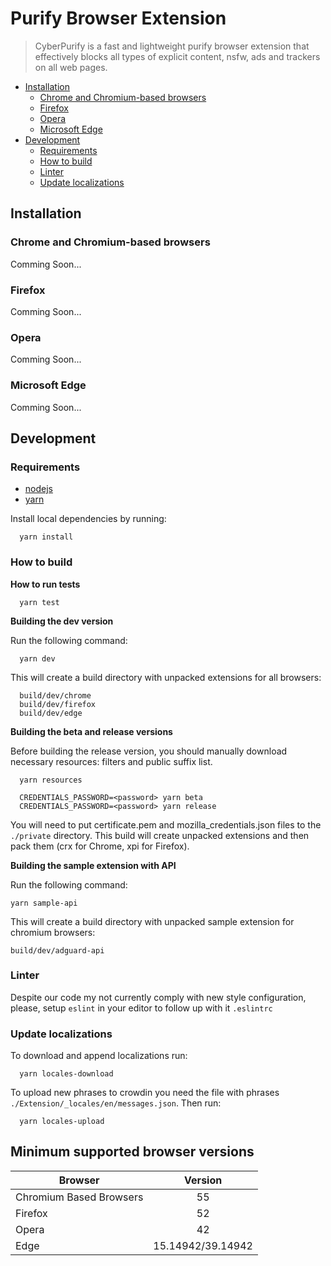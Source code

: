 # Purify Browser Extension

> CyberPurify is a fast and lightweight purify browser extension that effectively blocks all types of explicit content, nsfw, ads and trackers on all web pages.

- [Installation](#installation)
  - [Chrome and Chromium-based browsers](#installation-chrome)
  - [Firefox](#installation-firefox)
  - [Opera](#installation-opera)
  - [Microsoft Edge](#installation-edge)
- [Development](#dev)
  - [Requirements](#dev-requirements)
  - [How to build](#dev-build)
  - [Linter](#dev-linter)
  - [Update localizations](#dev-localizations)

<a id="installation"></a>

## Installation

<a id="installation-chrome"></a>

### Chrome and Chromium-based browsers

Comming Soon...

<a id="installation-firefox"></a>

### Firefox

Comming Soon...

<a id="installation-opera"></a>

### Opera

Comming Soon...

<a id="installation-edge"></a>

### Microsoft Edge

Comming Soon...

<a id="dev"></a>

## Development

<a id="dev-requirements"></a>

### Requirements

- [nodejs](https://nodejs.org/en/download/)
- [yarn](https://yarnpkg.com/en/docs/install/)

Install local dependencies by running:

```
  yarn install
```

<a id="dev-build"></a>

### How to build

**How to run tests**

```
  yarn test
```

**Building the dev version**

Run the following command:

```
  yarn dev
```

This will create a build directory with unpacked extensions for all browsers:

```
  build/dev/chrome
  build/dev/firefox
  build/dev/edge
```

**Building the beta and release versions**

Before building the release version, you should manually download necessary resources: filters and public suffix list.

```
  yarn resources
```

```
  CREDENTIALS_PASSWORD=<password> yarn beta
  CREDENTIALS_PASSWORD=<password> yarn release
```

You will need to put certificate.pem and mozilla_credentials.json files to the `./private` directory. This build will create unpacked extensions and then pack them (crx for Chrome, xpi for Firefox).

**Building the sample extension with API**

Run the following command:

```
yarn sample-api
```

This will create a build directory with unpacked sample extension for chromium browsers:

```
build/dev/adguard-api
```

<a id="dev-linter"></a>

### Linter

Despite our code my not currently comply with new style configuration,
please, setup `eslint` in your editor to follow up with it `.eslintrc`

<a id="dev-localizations"></a>

### Update localizations

To download and append localizations run:

```
  yarn locales-download
```

To upload new phrases to crowdin you need the file with phrases `./Extension/_locales/en/messages.json`. Then run:

```
  yarn locales-upload
```

## Minimum supported browser versions

| Browser                 |      Version      |
| ----------------------- | :---------------: |
| Chromium Based Browsers |        55         |
| Firefox                 |        52         |
| Opera                   |        42         |
| Edge                    | 15.14942/39.14942 |
